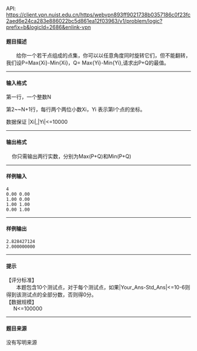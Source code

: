 API: https://client.vpn.nuist.edu.cn/https/webvpn893ff9021738b0357186c0f23fc2aed6e24ca283e886022bc5d861ea12f03963/v1/problem/logic?prefix=b&logicId=2686&enlink-vpn

#### 题目描述

       给你一个若干点组成的点集，你可以以任意角度同时旋转它们，但不能翻转，我们设P=Max{Xi}-Min{Xi}，Q= Max{Yi}-Min{Yi},请求出P+Q的最值。

---

#### 输入格式

第一行，一个整数N

第2~~N+1行，每行两个两位小数Xi，Yi 表示第I个点的坐标。

数据保证 |Xi|,|Yi|<=10000

---

#### 输出格式

    你只需输出两行实数，分别为Max(P+Q)和Min(P+Q)

---

#### 样例输入
```
4
0.00 0.00
1.00 0.00
1.00 1.00
0.00 1.00

```

---

#### 样例输出
```
2.828427124
2.000000000

```

---

#### 提示

【评分标准】  
       本题包含10个测试点，对于每个测试点，如果|Your\_Ans-Std\_Ans|<=10-6则得到该测试点的全部分数，否则得0分。  
【数据规模】  
     N<=100000

---

#### 题目来源

没有写明来源